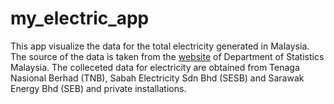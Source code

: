 # my_electric_app

This app visualize the data for the total electricity generated in Malaysia. The source of the data is taken from the [website](https://www.dosm.gov.my/v1/index.php?r=column/ctimeseries&menu_id=bnk3bk0wTTkxOXVHaVg3SUFDMlBUUT09) of Department of Statistics Malaysia. The colleceted data for electricity are obtained from Tenaga Nasional Berhad (TNB), Sabah Electricity Sdn Bhd (SESB) and Sarawak Energy Bhd (SEB) and private installations.
